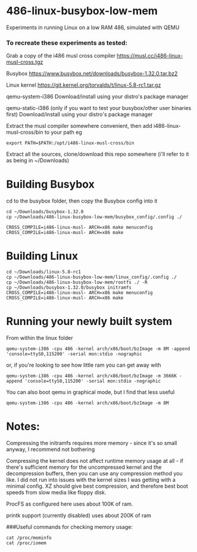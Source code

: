 # 486-linux-busybox-low-mem
Experiments in running Linux on a low RAM 486, simulated with QEMU

### To recreate these experiments as tested:

Grab a copy of the i486 musl cross compiler
https://musl.cc/i486-linux-musl-cross.tgz

Busybox
https://www.busybox.net/downloads/busybox-1.32.0.tar.bz2

Linux kernel
https://git.kernel.org/torvalds/t/linux-5.8-rc1.tar.gz

qemu-system-i386
Download/install using your distro's package manager

qemu-static-i386 (only if you want to test your busybox/other user binaries first)
Download/install using your distro's package manager


Extract the musl compiler somewhere convenient, then add i486-linux-musl-cross/bin to your path
eg
```
export PATH=$PATH:/opt/i486-linux-musl-cross/bin
```

Extract all the sources, clone/download this repo somewhere (i'll refer to it as being in ~/Downloads)

# Building Busybox
cd to the busybox folder, then copy the Busybox config into it
```
cd ~/Downloads/busybox-1.32.0
cp ~/Downloads/486-linux-busybox-low-mem/busybox_config/.config ./

CROSS_COMPILE=i486-linux-musl- ARCH=x86 make menuconfig
CROSS_COMPILE=i486-linux-musl- ARCH=x86 make
```

# Building Linux
```
cd ~/Downloads/linux-5.8-rc1
cp ~/Downloads/486-linux-busybox-low-mem/linux_config/.config ./
cp ~/Downloads/486-linux-busybox-low-mem/rootfs ./ -R
cp ~/Downloads/busybox-1.32.0/busybox initramfs
CROSS_COMPILE=i486-linux-musl- ARCH=x86 make menuconfig
CROSS_COMPILE=i486-linux-musl- ARCH=x86 make
```

# Running your newly built system
From within the linux folder
```
qemu-system-i386 -cpu 486 -kernel arch/x86/boot/bzImage -m 8M -append 'console=ttyS0,115200' -serial mon:stdio -nographic
```

or, if you're looking to see how little ram you can get away with
```
qemu-system-i386 -cpu 486 -kernel arch/x86/boot/bzImage -m 3666K -append 'console=ttyS0,115200' -serial mon:stdio -nographic
```

You can also boot qemu in graphical mode, but I find that less useful
```
qemu-system-i386 -cpu 486 -kernel arch/x86/boot/bzImage -m 8M
```

# Notes:
Compressing the initramfs requires more memory - since it's so small anyway, I recommend not bothering

Compressing the kernel does not affect runtime memory usage at all - if there's sufficient memory for the uncompressed kernel and the decompression buffers, then you can use any compression method you like. I did not run into issues with the kernel sizes I was getting with a minimal config. XZ should give best compression, and therefore best boot speeds from slow media like floppy disk.

ProcFS as configured here uses about 100K of ram.

printk support (currently disabled) uses about 200K of ram

###Useful commands for checking memory usage:
```
cat /proc/meminfo
cat /proc/iomem
```